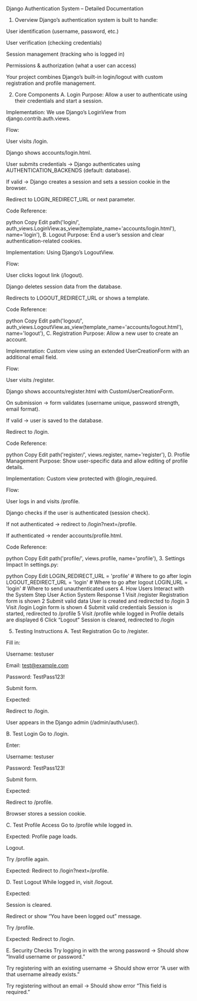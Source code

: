 Django Authentication System – Detailed Documentation
1. Overview
Django’s authentication system is built to handle:

User identification (username, password, etc.)

User verification (checking credentials)

Session management (tracking who is logged in)

Permissions & authorization (what a user can access)

Your project combines Django’s built-in login/logout with custom registration and profile management.

2. Core Components
A. Login
Purpose: Allow a user to authenticate using their credentials and start a session.

Implementation:
We use Django’s LoginView from django.contrib.auth.views.

Flow:

User visits /login.

Django shows accounts/login.html.

User submits credentials → Django authenticates using AUTHENTICATION_BACKENDS (default: database).

If valid → Django creates a session and sets a session cookie in the browser.

Redirect to LOGIN_REDIRECT_URL or next parameter.

Code Reference:

python
Copy
Edit
path('login/', auth_views.LoginView.as_view(template_name='accounts/login.html'), name='login'),
B. Logout
Purpose: End a user’s session and clear authentication-related cookies.

Implementation:
Using Django’s LogoutView.

Flow:

User clicks logout link (/logout).

Django deletes session data from the database.

Redirects to LOGOUT_REDIRECT_URL or shows a template.

Code Reference:

python
Copy
Edit
path('logout/', auth_views.LogoutView.as_view(template_name='accounts/logout.html'), name='logout'),
C. Registration
Purpose: Allow a new user to create an account.

Implementation:
Custom view using an extended UserCreationForm with an additional email field.

Flow:

User visits /register.

Django shows accounts/register.html with CustomUserCreationForm.

On submission → form validates (username unique, password strength, email format).

If valid → user is saved to the database.

Redirect to /login.

Code Reference:

python
Copy
Edit
path('register/', views.register, name='register'),
D. Profile Management
Purpose: Show user-specific data and allow editing of profile details.

Implementation:
Custom view protected with @login_required.

Flow:

User logs in and visits /profile.

Django checks if the user is authenticated (session check).

If not authenticated → redirect to /login?next=/profile.

If authenticated → render accounts/profile.html.

Code Reference:

python
Copy
Edit
path('profile/', views.profile, name='profile'),
3. Settings Impact
In settings.py:

python
Copy
Edit
LOGIN_REDIRECT_URL = 'profile'  # Where to go after login
LOGOUT_REDIRECT_URL = 'login'   # Where to go after logout
LOGIN_URL = 'login'             # Where to send unauthenticated users
4. How Users Interact with the System
Step	User Action	System Response
1	Visit /register	Registration form is shown
2	Submit valid data	User is created and redirected to /login
3	Visit /login	Login form is shown
4	Submit valid credentials	Session is started, redirected to /profile
5	Visit /profile while logged in	Profile details are displayed
6	Click “Logout”	Session is cleared, redirected to /login

5. Testing Instructions
A. Test Registration
Go to /register.

Fill in:

Username: testuser

Email: test@example.com

Password: TestPass123!

Submit form.

Expected:

Redirect to /login.

User appears in the Django admin (/admin/auth/user/).

B. Test Login
Go to /login.

Enter:

Username: testuser

Password: TestPass123!

Submit form.

Expected:

Redirect to /profile.

Browser stores a session cookie.

C. Test Profile Access
Go to /profile while logged in.

Expected: Profile page loads.

Logout.

Try /profile again.

Expected: Redirect to /login?next=/profile.

D. Test Logout
While logged in, visit /logout.

Expected:

Session is cleared.

Redirect or show “You have been logged out” message.

Try /profile.

Expected: Redirect to /login.

E. Security Checks
Try logging in with the wrong password → Should show “Invalid username or password.”

Try registering with an existing username → Should show error “A user with that username already exists.”

Try registering without an email → Should show error “This field is required.”